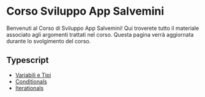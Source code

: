 # Corso Sviluppo App Salvemini

Benvenuti al Corso di Sviluppo App Salvemini! Qui troverete tutto il materiale associato agli argomenti trattati nel corso. Questa pagina verrà aggiornata durante lo svolgimento del corso.

## Typescript

- [Variabili e Tipi](1.variabili.md)
- [Conditionals](2.conditionals.md)
- [Iterationals](3.iterationals.md)
